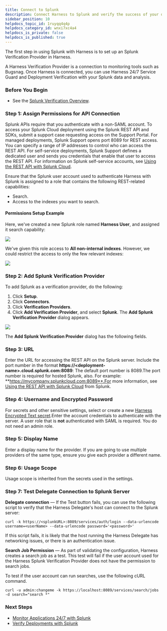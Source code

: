 ```yaml
---
title: Connect to Splunk
description: Connect Harness to Splunk and verify the success of your deployments and live microservices.
sidebar_position: 10
helpdocs_topic_id: 1ruyqq4q4p
helpdocs_category_id: wnxi7xc4a4
helpdocs_is_private: false
helpdocs_is_published: true
---
```


The first step in using Splunk with Harness is to set up an Splunk Verification Provider in Harness.

A Harness Verification Provider is a connection to monitoring tools such as Bugsnag. Once Harness is connected, you can use Harness 24/7 Service Guard and Deployment Verification with your Splunk data and analysis.

### Before You Begin

* See the [Splunk Verification Overview](../continuous-verification-overview/concepts-cv/splunk-verification-overview.md).

### Step 1: Assign Permissions for API Connection

Splunk APIs require that you authenticate with a non-SAML account. To access your Splunk Cloud deployment using the Splunk REST API and SDKs, submit a support case requesting access on the Support Portal. For managed deployments, Splunk Support opens port 8089 for REST access. You can specify a range of IP addresses to control who can access the REST API. For self-service deployments, Splunk Support defines a dedicated user and sends you credentials that enable that user to access the REST API. For information on Splunk self-service accounts, see [Using the REST API with Splunk Cloud](http://docs.splunk.com/Documentation/Splunk/7.2.0/RESTTUT/RESTandCloud).

Ensure that the Splunk user account used to authenticate Harness with Splunk is assigned to a role that contains the following REST-related capabilities:

* Search.
* Access to the indexes you want to search.

#### Permissions Setup Example

Here, we've created a new Splunk role named **Harness User**, and assigned it search capability:

![](./static/1-splunk-connection-setup-04.png)

We've given this role access to **All non-internal indexes**. However, we could restrict the access to only the few relevant indexes:

![](./static/1-splunk-connection-setup-05.png)

### Step 2: Add Splunk Verification Provider

To add Splunk as a verification provider, do the following:

1. Click **Setup**.
2. Click **Connectors**.
3. Click **Verification Providers**.
4. Click **Add Verification Provider**, and select **Splunk**. The **Add Splunk Verification Provider** dialog appears.

  ![](./static/1-splunk-connection-setup-06.png)
  
  The **Add Splunk Verification Provider** dialog has the following fields.

### Step 3: URL

Enter the URL for accessing the REST API on the Splunk server. Include the port number in the format **https://&lt;deployment-name&gt;.cloud.splunk.com:8089**: The default port number is 8089.The port number is required for hosted Splunk, also. For example: **https://mycompany.splunkcloud.com:8089**.For more information, see [Using the REST API with Splunk Cloud](http://docs.splunk.com/Documentation/Splunk/7.1.3/RESTTUT/RESTandCloud) from Splunk.

### Step 4: Username and Encrypted Password

For secrets and other sensitive settings, select or create a new [Harness Encrypted Text secret](../../../firstgen-platform/security/secrets-management/use-encrypted-text-secrets.md).Enter the account credentials to authenticate with the server. A user role that is **not** authenticated with SAML is required. You do not need an admin role.

### Step 5: Display Name

Enter a display name for the provider. If you are going to use multiple providers of the same type, ensure you give each provider a different name.

### Step 6: Usage Scope

Usage scope is inherited from the secrets used in the settings.

### Step 7: Test Delegate Connection to Splunk Server

**Delegate connection** — If the Test button fails, you can use the following script to verify that the Harness Delegate's host can connect to the Splunk server:


```
curl -k https://<splunkURL>:8089/services/auth/login --data-urlencode username=<userName> --data-urlencode password='<password>'
```
If this script fails, it is likely that the host running the Harness Delegate has networking issues, or there is an authentication issue.

**Search Job Permission** — As part of validating the configuration, Harness creates a search job as a test. This test will fail if the user account used for the Harness Splunk Verification Provider does not have the permission to search jobs.

To test if the user account can run searches, use the following cURL command.


```
curl -u admin:changeme -k https://localhost:8089/services/search/jobs -d search="search *"
```
### Next Steps

* [Monitor Applications 24/7 with Splunk](2-24-7-service-guard-for-splunk.md)
* [Verify Deployments with Splunk](3-verify-deployments-with-splunk.md)

